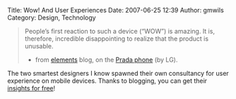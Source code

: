 Title: Wow! And User Experiences
Date: 2007-06-25 12:39
Author: gmwils
Category: Design, Technology

> People’s first reaction to such a device (“WOW”) is amazing. It is,
> therefore, incredible disappointing to realize that the product is
> unusable.
>
> - from [elements][] blog, on the [Prada phone][] (by LG).

The two smartest designers I know spawned their own consultancy for user
experience on mobile devices. Thanks to blogging, you can get their
[insights for free][]!

  [elements]: http://www.uxelements.com/2007/06/half-baked-products.html
  [Prada phone]: http://www.pradaphonebylg.com/
  [insights for free]: http://www.uxelements.com/
